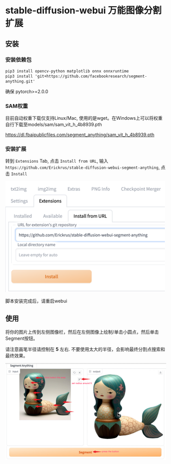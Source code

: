 # stable-diffusion-webui 万能图像分割扩展

## 安装

### 安装依赖包
```shell
pip3 install opencv-python matplotlib onnx onnxruntime
pip3 install 'git+https://github.com/facebookresearch/segment-anything.git'
```

确保 pytorch>=2.0.0

### SAM权重

目前自动权重下载仅支持Linux/Mac, 使用的是wget。在Windows上可以将权重自行下载至models/sam/sam_vit_h_4b8939.pth

https://dl.fbaipublicfiles.com/segment_anything/sam_vit_h_4b8939.pth

### 安装扩展

转到 `Extensions` Tab, 点击 `Install from URL`, 输入 `https://github.com/Erickrus/stable-diffusion-webui-segment-anything`, 点击 `Install`

<img src="installation.png" width="500px" />

脚本安装完成后，请重启webui




## 使用

将你的图片上传到左侧图像栏，然后在左侧图像上绘制/单击小圆点，然后单击Segment按钮。

请注意画笔半径请控制在 **5** 左右. 不要使用太大的半径，会影响最终分割点搜索和最终效果。

![](about.png)
